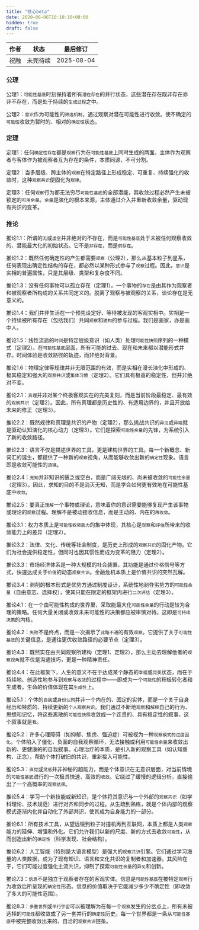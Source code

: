 ```yaml
---
title: "核心beta"
date: 2020-06-06T10:10:10+08:00
hidden: true
draft: false
---
```


| 作者 | 状态 | 最后修订 |
| ---- | ---- | ---- |
| 祝融 | 未完待续 | 2025-08-04 |

### 公理

公理1：`可能性基底`时刻保持着所有`潜在存在`的并行状态，这些潜在存在既非存在亦非不存在，而是处于持续的`生成过程`之中。

公理2：`意识`作为可能性的`筛选机制`，通过观察对潜在可能性进行收敛。使不确定的`可能性`收敛为暂时的、相对的`确定性`状态。

### 定理

定理1：任何`确定性存在`都是`观察`行为在`可能性基底`上同时生成的两面。主体作为观察者与客体作为被观察者互为存在的条件，本质同源，不可分割。

定理2：当多层级、跨主体的`观察`在特定路径上形成稳定、可重复、持续强化的收敛时，这种`观察共识`便固化为`规律`。

定理3：任何`观察`行为都无法穷尽`可能性基底`的全部潜能，其收敛过程必然产生未被锁定的`可用余量`。`余量`是演化的根本来源，主体通过介入并重新收敛余量，驱动现有共识的变革。

### 推论

推论1.1：所谓的`无`或`虚空`并非绝对的不存在，而是`可能性基底`处于未被任何观察收敛的、潜能最大化的初始状态。它不是`非存在`，而是`前存在`。

推论1.2：既然任何确定性的产生都需要`观察`（公理2），那么从基本粒子到星系，任何表现出确定性结构的存在，都必然以某种形式参与了`观察`过程。因此，`意识`是实相的普遍属性，只是其层级、类型和复杂度不同。

推论1.3：没有任何事物可以孤立存在（定理1）。一个事物的`存在`是由其作为观察者和被观察者所构成的关系共同定义的。脱离了观察与被观察的关系，谈论存在是无意义的。

推论1.4：我们并非生活在一个预先设定好、等待被发现的客观实相中。实相是一个持续被所有存在（包括我们）共同`观察`和`建构`的参与过程。我们是画家，亦是画中人。

推论1.5：线性流逝的`时间`是特定层级意识（如人类）处理`可能性快照`序列的一种模式（定理2）。在`可能性基底`层面，所有可能的过去、现在和未来都以潜能形式并存。时间体验是收敛路径的轨迹，而非绝对背景。

推论1.6：物理定律等规律并非无限范围的有效，而是实相在漫长演化中形成的、极其稳定和强大的`观察共识`或`集体习惯`（定理2）。它们具有极高的稳定性，但并非绝对不变。

推论2.1：`真理`并非对某个终极客观实在的完美复刻，而是当前阶段最稳定、最有效的`观察共识`（定理2）。因此，所有真理都是历史性的、有适用边界的，并且开放给未来的修正（定理3）。

推论2.2：既然规律和真理是共识的产物（定理2），那么挑战共识的`异见`或`异端`就是驱动认知演化的核心动力（定理3）。它们是探索`可能性余量`的先锋，为系统引入了新的收敛路径。

推论2.3：语言不仅是描述世界的工具，更是建构世界的工具。每一个新概念、新词汇的诞生，都提供了一种新的`观察`视角，从而能够收敛出新的`确定性`现象。语言即是收敛可能性的`透镜`。

推论2.4：`无知`并非知识的匮乏或空白，而是广阔无垠的、尚未被收敛的`可能性余量`（定理3）。因此，求知的目的不是消灭无知，而是学会如何更有效地在可能性基底中`收敛`。

推论2.5：要真正`理解`一个事物或理论，意味着你的意识需要能够复现产生该事物或理论的`观察`过程。理解不是被动接收信息，而是主动的、内在的`再收敛`。

推论3.1：权力本质上是`可能性收敛能力`的集中体现，其核心是`观察`和`评估`所带来的收敛能力上的差异（定理2）。

推论3.2：法律、文化、传统等社会制度，是历史上形成的`观察共识`的固化产物。它们为社会提供稳定性，但同时也因其惯性而成为变革的阻力（定理2）。

推论3.3：市场经济体系是一种大规模的社会装置，其功能是通过价格信号等方式，快速达成关于`价值`的动态`观察共识`。金融危机本质上是价值共识的突然瓦解。

推论3.4：剥削的根本形式是优势方通过制度设计，系统性地剥夺劣势方的`可能性余量`（自由意志、选择权），使其只能在限定的框架内进行`二次评估`（定理3）。

推论4.1：在一个由可能性构成的世界里，采取能最大化`可能性余量`的行动是较为合理的策略。任何大量关闭或收敛未来可能性的决策都应被审慎对待。这即是`可持续决策`的内核。

推论4.2：`失败`不是终点，而是一次揭示了`此路不通`的有效`观察`。它提供了关于`可能性基底`的关键信息，是通往更优收敛路径的必要节点（定理3）。

推论4.3：既然实在由共同观察所建构（定理1、定理2），那么主动去理解他者的`观察视角`就不仅是沟通技巧，更是一种精神责任。

推论4.4：在此框架下，人生的意义不在于达成某个静态的`幸福`或`完美`状态，而在于持续地、创造性地参与到`观察`与`收敛`的过程中——即成为一个`可能性`的积极转化者和生成者。生命的价值体现在其`生成性`上。

推论5.1：个体的`自我`或`身份认同`并非一个内在的、固定的实体，而是一个关于自身经历和特质的、持续更新的`个人观察共识`。我们通过不断地`观察`和`解释`自己的行为、思想和记忆，将这些离散的`可能性快照`收敛成一个连贯的、具有稳定性的叙事，这个叙事就是`我`。

推论5.2：许多心理障碍（如抑郁、焦虑、强迫症）可被视为一种`观察模式的过度固化`。个体陷入了僵化、负面的自我观察循环，无法接触或利用`可能性余量`来收敛出新的、更健康的的自我叙事。心理治疗的本质，是引入新的观察工具（如认知重构、正念），帮助个体打破旧的共识，重新接入可能性。

推论5.3：`直觉`或`灵感`并非神秘的超能力，而是个体意识在无意识层面，对当前情境的`可能性基底`进行的一次极其快速、高效的`收敛`。它绕过了缓慢的逻辑分析，直接输出了一个高概率的`观察结果`。

推论5.4：学习一个新技能或新知识，是个体将其意识与一个外部的`观察共识`（如学科理论、技术规范）进行对齐和同步的过程。从生疏到熟练，就是个体内部的观察模式逐渐内化并自动化了外部共识，使其成为自身能力的一部分。

推论6.1：所有技术工具，从望远镜到粒子对撞机再到互联网，本质上都是人类`观察`能力的延伸、增强和外化。它们允许我们以新的尺度、新的方式去收敛`可能性`，从而创造出新的`确定性`（科学发现、社会结构）。

推论6.2：人工智能（特别是大语言模型）是强大的`观察共识`引擎。它们通过学习海量的人类数据，成为了现有知识、语言和文化共识的复制者和加速器。其风险在于，它们可能过度强化主流共识，抑制了探索`可能性余量`的`异见`和创新。

推论7.3：`信息`不是独立于观察者存在的客观实体。信息是`可能性基底`在被特定`观察`行为收敛后所呈现的`确定性`形态。信息的价值取决于它能减少多少不确定性（即收敛了多大的可能性范围）。

推论8.3：`多重世界`或`平行宇宙`可以被理解为在每一个`观察`发生的分岔点上，所有未被选择的`可能性`都收敛成了另一套并行的`确定性`历史。每一个世界都是一条从`可能性基底`中被完整收敛出来的、自洽的`观察共识`链条。
